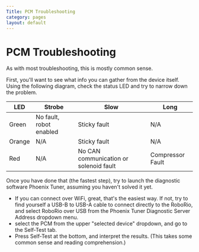 ```yaml
---
Title: PCM Troubleshooting
category: pages
layout: default
---
```

# PCM Troubleshooting
As with most troubleshooting, this is mostly common sense.

First, you'll want to see what info you can gather from the device itself. Using the following diagram, check the status LED and try to narrow down the problem. 

| LED       | Strobe                    | Slow                                      | Long              |
| --------- | ------------------------- | ----------------------------------------- | ----------------- |
| Green     | No fault, robot enabled   | Sticky fault                              | N/A               |
| Orange    | N/A                       | Sticky fault                              | N/A               |
| Red       | N/A                       | No CAN communication or solenoid fault    | Compressor Fault  |

Once you have done that (the fastest step), try to launch the diagnostic software Phoenix Tuner, assuming you haven't solved it yet.

- If you can connect over WiFi, great, that's the easiest way. If not, try to find yourself a USB-B to USB-A cable to connect directly to the RoboRio, and select RoboRio over USB from the Phoenix Tuner Diagnostic Server Address dropdown menu. 
- select the PCM from the upper "selected device" dropdown, and go to the Self-Test tab.
- Press Self-Test at the bottom, and interpret the results. (This takes some common sense and reading comprehension.)